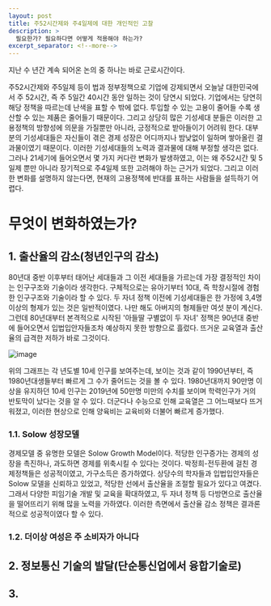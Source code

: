 ```yaml
---
layout: post
title: 주52시간제와 주4일제에 대한 개인적인 고찰
description: >
  필요한가? 필요하다면 어떻게 적용해야 하는가?
excerpt_separator: <!--more-->
---
```


<!--more-->

지난 수 년간 계속 되어온 논의 중 하나는 바로 근로시간이다.

주52시간제와 주5일제 등이 법과 정부정책으로 기업에 강제되면서 오늘날 대한민국에서 주 52시간, 즉 주 5일간 40시간 동안 일하는 것이 당연시 되었다. 기업에서는 당연히 해당 정책을 따르는데 난색을 표할 수 밖에 없다. 투입할 수 있는 고용이 줄어들 수록 생산할 수 있는 제품은 줄어들기 때문이다. 그리고 상당히 많은 기성세대 분들은 이러한 고용정책의 방향성에 의문을 가질뿐만 아니라, 긍정적으로 받아들이기 어려워 한다. 대부분의 기성세대들은 자신들이 겪은 경제 성장은 어디까지나 밤낮없이 일하며 쌓아올린 결과물이였기 때문이다. 이러한 기성세대들의 노력과 결과물에 대해 부정할 생각은 없다. 그러나 21세기에 들어오면서 몇 가지 커다란 변화가 발생하였고, 이는 왜 주52시간 및 5일제 뿐만 아니라 장기적으로 주4일제 또한 고려해야 하는 근거가 되었다. 그리고 이러한 변화를 설명하지 않는다면, 현재의 고용정책에 반대를 표하는 사람들을 설득하기 어렵다.

# 무엇이 변화하였는가?
## 1. 출산율의 감소(청년인구의 감소)
80년대 중반 이후부터 태어난 세대들과 그 이전 세대들을 가르는데 가장 결정적인 차이는 인구구조와 기술이라 생각한다. 구체적으로는 유아기부터 10대, 즉 학창시절에 경험한 인구구조와 기술이라 할 수 있다. 두 자녀 정책 이전에 기성세대들은 한 가정에 3,4명 이상의 형제가 있는 것은 일반적이였다. 나만 해도 아버지의 형제들만 여섯 분이 계신다. 그런데 80년대부터 본격적으로 시작된 '아들딸 구별없이 두 자녀' 정책은 90년대 중반에 들어오면서 입법입안자들조차 예상하지 못한 방향으로 흘렀다. 뜨거운 교육열과 출산율의 급격한 저하가 바로 그것이다.

![image](category/blog/_posts/img/2022-09-05-01.png)

위의 그래프는 각 년도별 10세 인구를 보여주는데, 보이는 것과 같이 1990년부터, 즉 1980년대생들부터 빠르게 그 수가 줄어드는 것을 볼 수 있다. 1980년대까지 90만명 이상을 유지하던 10세 인구는 2019년에 50만명 미만의 수치를 보이며 학력인구가 거의 반토막이 났다는 것을 알 수 있다. 더군다나 수능으로 인해 교육열은 그 어느때보다 뜨거워졌고, 이러한 현상으로 인해 양육비는 교육비와 더불어 빠르게 증가했다. 

### 1.1. Solow 성장모델
경제모델 중 유명한 모델은 Solow Growth Model이다. 적당한 인구증가는 경제의 성장을 촉진하나, 과도하면 경제를 위축시킬 수 있다는 것이다. 박정희-전두환에 걸친 경제정책들은 성공적이였고, 가구소득은 증가하였다. 상당수의 학자들과 입법입안자들은 Solow 모델을 신뢰하고 있었고, 적당한 선에서 출산율을 조절할 필요가 있다고 여겼다. 그래서 다양한 피임기술 개발 및 교육을 확대하였고, 두 자녀 정책 등 다방면으로 출산율을 떨어뜨리기 위해 많을 노력을 가하였다. 이러한 측면에서 출산율 감소 정책은 결과론적으로 성공적이였다 할 수 있다. 

### 1.2. 더이상 여성은 주 소비자가 아니다


## 2. 정보통신 기술의 발달(단순통신업에서 융합기술로)

## 3. 